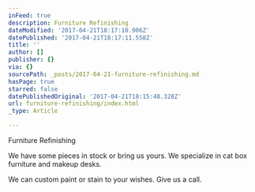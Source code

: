 ```yaml
---
inFeed: true
description: Furniture Refinishing
dateModified: '2017-04-21T18:17:10.906Z'
datePublished: '2017-04-21T18:17:11.558Z'
title: ''
author: []
publisher: {}
via: {}
sourcePath: _posts/2017-04-21-furniture-refinishing.md
hasPage: true
starred: false
datePublishedOriginal: '2017-04-21T18:15:48.328Z'
url: furniture-refinishing/index.html
_type: Article

---
```

Furniture Refinishing

We have some pieces in stock or bring us yours. We specialize in cat box furniture and makeup desks.

We can custom paint or stain to your wishes. Give us a call.